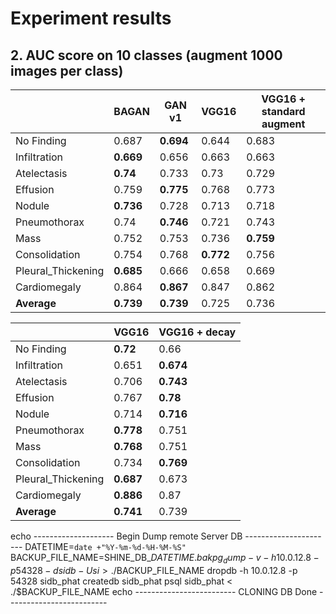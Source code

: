 

# Experiment results

  
## 2. AUC score on 10 classes (augment 1000 images per class)
|  | BAGAN | GAN v1 | VGG16 | VGG16 + standard augment |
|--|--|--|--|--|
| No Finding | 0.687 | **0.694** | 0.644 | 0.683 |
| Infiltration | **0.669** | 0.656 | 0.663 | 0.663 |
| Atelectasis | **0.74** | 0.733 | 0.73 | 0.729 |
| Effusion | 0.759 | **0.775** | 0.768 | 0.773 |
| Nodule | **0.736** | 0.728 | 0.713 | 0.718 |
| Pneumothorax | 0.74 | **0.746** | 0.721 | 0.743 |
| Mass | 0.752 | 0.753 | 0.736 | **0.759** |
| Consolidation | 0.754 | 0.768 | **0.772** | 0.756 |
| Pleural_Thickening | **0.685** | 0.666 | 0.658 | 0.669 |
| Cardiomegaly | 0.864 | **0.867** | 0.847 | 0.862 |
| **Average** | **0.739** | **0.739** | 0.725 | 0.736 |

|  | VGG16 | VGG16 + decay |
|--|--|--|
| No Finding | **0.72** | 0.66 |
| Infiltration | 0.651 | **0.674** |
| Atelectasis | 0.706 | **0.743** |
| Effusion | 0.767 | **0.78** |
| Nodule | 0.714 | **0.716** |
| Pneumothorax | **0.778** | 0.751 |
| Mass | **0.768** | 0.751 |
| Consolidation | 0.734 | **0.769** |
| Pleural_Thickening | **0.687** | 0.673 |
| Cardiomegaly | **0.886** | 0.87 |
| **Average** | **0.741** | 0.739 |


echo -------------------- Begin Dump remote Server DB ----------------------
DATETIME=`date +"%Y-%m-%d-%H-%M-%S"`
BACKUP_FILE_NAME=SHINE_DB_$DATETIME.bak
pg_dump -v -h 10.0.12.8 -p 54328 -d sidb -U si > ./$BACKUP_FILE_NAME
dropdb -h 10.0.12.8 -p 54328 sidb_phat
createdb sidb_phat
psql sidb_phat < ./$BACKUP_FILE_NAME
echo ------------------------- CLONING DB Done -------------------------